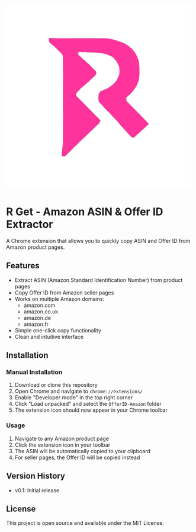 ![R Get Extension Icon](logo.png)

# R Get - Amazon ASIN & Offer ID Extractor

A Chrome extension that allows you to quickly copy ASIN and Offer ID from Amazon product pages.

## Features

- Extract ASIN (Amazon Standard Identification Number) from product pages
- Copy Offer ID from Amazon seller pages
- Works on multiple Amazon domains:
  - amazon.com
  - amazon.co.uk
  - amazon.de
  - amazon.fr
- Simple one-click copy functionality
- Clean and intuitive interface

## Installation

### Manual Installation

1. Download or clone this repository
2. Open Chrome and navigate to `chrome://extensions/`
3. Enable "Developer mode" in the top right corner
4. Click "Load unpacked" and select the `OfferID-Amazon` folder
5. The extension icon should now appear in your Chrome toolbar

### Usage

1. Navigate to any Amazon product page
2. Click the extension icon in your toolbar
3. The ASIN will be automatically copied to your clipboard
4. For seller pages, the Offer ID will be copied instead

## Version History

- v0.1: Initial release

## License

This project is open source and available under the MIT License.
